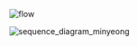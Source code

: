 ![flow](https://github.com/user-attachments/assets/268ba76b-49e2-4ed1-8eb7-d86672ed6c11)

![sequence_diagram_minyeong](https://github.com/user-attachments/assets/9546e6c0-be90-4acc-90c7-4e5c1507059f)
